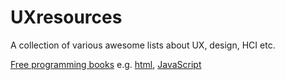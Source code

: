 # UXresources
A collection of various awesome lists about UX, design, HCI etc.

<a href="https://github.com/EbookFoundation/free-programming-books">Free programming books</a> e.g. <a href="https://ebookfoundation.github.io/free-programming-books/free-programming-books.html#html--css">html</a>, <a href="https://ebookfoundation.github.io/free-programming-books/free-programming-books.html#javascript">JavaScript</a>
